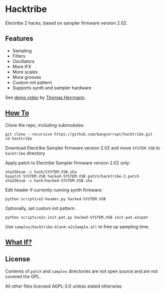 # Hacktribe
Electribe 2 hacks, based on sampler firmware version 2.02.

## Features
- Sampling
- Filters
- Oscillators
- More IFX
- More scales
- More grooves
- Custom init pattern
- Supports synth and sampler hardware

See [demo video](https://www.youtube.com/watch?v=n0wXUqgfa9Q) by [Thomas Herrmann](https://github.com/BKLronin).


## [How To](../../wiki/firmware-patch)

Clone the repo, including submodules:

    git clone --recursive https://github.com/bangcorrupt/hacktribe.git
    cd hacktribe

Download Electribe Sampler firmware version 2.02 and move `SYSTEM.VSB` to `hacktribe` directory

Apply patch to Electribe Sampler firmware version 2.02 only:

    sha256sum -c hash/SYSTEM.VSB.sha
    bspatch SYSTEM.VSB hacked-SYSTEM.VSB patch/hacktribe-2.patch
    sha256sum -c hash/hacked-SYSTEM.VSB.sha

Edit header if currently running synth firmware:
    
    python scripts/e2-header.py hacked-SYSTEM.VSB

Optionally, set custom init pattern:

    python scripts/e2s-init-pat.py hacked-SYSTEM.VSB init-pat.e2spat


Use `samples/hacktribe-blank-e2sSample.all` to free up sampling time.

## [What If?](../../wiki/debrick)

## License
Contents of `patch` and `samples` directories are not open source and are not covered the GPL.

All other files licensed AGPL-3.0 unless stated otherwise.
